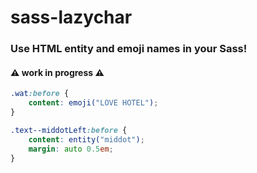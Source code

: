 sass-lazychar
=============

### Use HTML entity and emoji names in your Sass!

#### ⚠️ work in progress ⚠️

```scss
.wat:before {
	content: emoji("LOVE HOTEL");
}

.text--middotLeft:before {
	content: entity("middot");
	margin: auto 0.5em;
}
```

